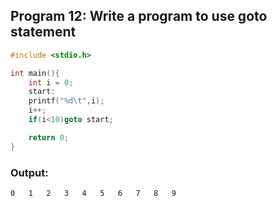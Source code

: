 ## Program 12: Write a program to use goto statement

```c
#include <stdio.h>

int main(){
    int i = 0;
    start:
    printf("%d\t",i);
    i++;
    if(i<10)goto start;

    return 0;
}
```

### Output:
```
0	1	2	3	4	5	6	7	8	9
```

